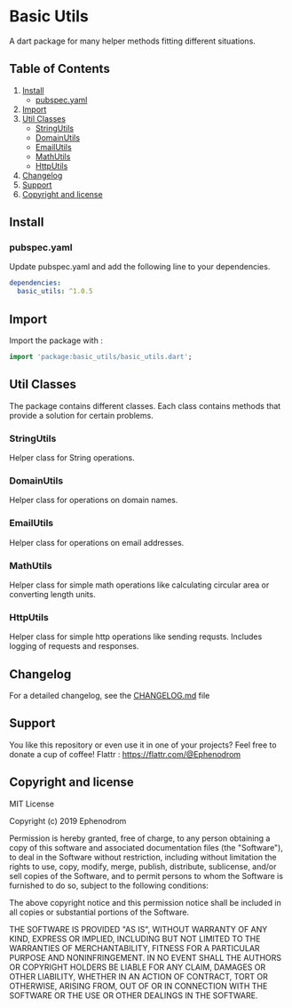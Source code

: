 # Basic Utils

A dart package for many helper methods fitting different situations.

## Table of Contents
1. [Install](#install)
   * [pubspec.yaml](#pubspec.yaml)
2. [Import](#import)
3. [Util Classes](#util-classes)
   * [StringUtils](#stringutils)
   * [DomainUtils](#domainutils)
   * [EmailUtils](#emailutils)
   * [MathUtils](#mathutils)
   * [HttpUtils](#httputils)
4. [Changelog](#changelog)
5. [Support](#support)
6. [Copyright and license](#copyright-and-license)

## Install
### pubspec.yaml
Update pubspec.yaml and add the following line to your dependencies.
```yaml
dependencies:
  basic_utils: ^1.0.5
```

## Import
Import the package with :
```dart
import 'package:basic_utils/basic_utils.dart';
```

## Util Classes
The package contains different classes. Each class contains methods that provide a solution for certain problems.
### StringUtils
Helper class for String operations.

### DomainUtils
Helper class for operations on domain names.

### EmailUtils
Helper class for operations on email addresses.

### MathUtils
Helper class for simple math operations like calculating circular area or converting length units.

### HttpUtils
Helper class for simple http operations like sending requsts. Includes logging of requests and responses.

## Changelog
For a detailed changelog, see the [CHANGELOG.md](CHANGELOG.md) file

## Support
You like this repository or even use it in one of your projects? Feel free to donate a cup of coffee! 
Flattr : https://flattr.com/@Ephenodrom

## Copyright and license
MIT License

Copyright (c) 2019 Ephenodrom

Permission is hereby granted, free of charge, to any person obtaining a copy
of this software and associated documentation files (the "Software"), to deal
in the Software without restriction, including without limitation the rights
to use, copy, modify, merge, publish, distribute, sublicense, and/or sell
copies of the Software, and to permit persons to whom the Software is
furnished to do so, subject to the following conditions:

The above copyright notice and this permission notice shall be included in all
copies or substantial portions of the Software.

THE SOFTWARE IS PROVIDED "AS IS", WITHOUT WARRANTY OF ANY KIND, EXPRESS OR
IMPLIED, INCLUDING BUT NOT LIMITED TO THE WARRANTIES OF MERCHANTABILITY,
FITNESS FOR A PARTICULAR PURPOSE AND NONINFRINGEMENT. IN NO EVENT SHALL THE
AUTHORS OR COPYRIGHT HOLDERS BE LIABLE FOR ANY CLAIM, DAMAGES OR OTHER
LIABILITY, WHETHER IN AN ACTION OF CONTRACT, TORT OR OTHERWISE, ARISING FROM,
OUT OF OR IN CONNECTION WITH THE SOFTWARE OR THE USE OR OTHER DEALINGS IN THE
SOFTWARE.
